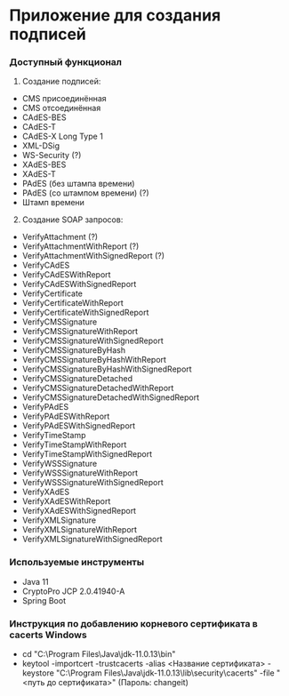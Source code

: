 # Приложение для создания подписей

### Доступный функционал

1. Создание подписей:
* CMS присоединённая
* CMS отсоединённая
* CAdES-BES
* CAdES-T
* CAdES-X Long Type 1
* XML-DSig
* WS-Security (?)
* XAdES-BES
* XAdES-T
* PAdES (без штампа времени)
* PAdES (со штампом времени) (?)
* Штамп времени

2. Создание SOAP запросов:
* VerifyAttachment (?)
* VerifyAttachmentWithReport (?)
* VerifyAttachmentWithSignedReport (?)
* VerifyCAdES
* VerifyCAdESWithReport
* VerifyCAdESWithSignedReport
* VerifyCertificate
* VerifyCertificateWithReport
* VerifyCertificateWithSignedReport
* VerifyCMSSignature
* VerifyCMSSignatureWithReport
* VerifyCMSSignatureWithSignedReport
* VerifyCMSSignatureByHash
* VerifyCMSSignatureByHashWithReport
* VerifyCMSSignatureByHashWithSignedReport
* VerifyCMSSignatureDetached
* VerifyCMSSignatureDetachedWithReport
* VerifyCMSSignatureDetachedWithSignedReport
* VerifyPAdES
* VerifyPAdESWithReport
* VerifyPAdESWithSignedReport
* VerifyTimeStamp
* VerifyTimeStampWithReport
* VerifyTimeStampWithSignedReport
* VerifyWSSSignature
* VerifyWSSSignatureWithReport
* VerifyWSSSignatureWithSignedReport
* VerifyXAdES
* VerifyXAdESWithReport
* VerifyXAdESWithSignedReport
* VerifyXMLSignature
* VerifyXMLSignatureWithReport
* VerifyXMLSignatureWithSignedReport

### Используемые инструменты
* Java 11
* CryptoPro JCP 2.0.41940-A
* Spring Boot

### Инструкция по добавлению корневого сертификата в cacerts Windows
* cd "C:\Program Files\Java\jdk-11.0.13\bin"
* keytool -importcert -trustcacerts -alias <Название сертификата> -keystore "C:\Program Files\Java\jdk-11.0.13\lib\security\cacerts" -file "<путь до сертификата>" (Пароль: changeit)
